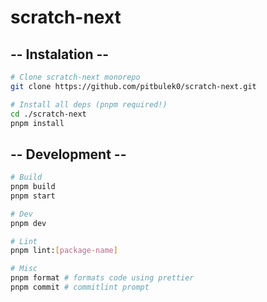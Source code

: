 # scratch-next

## -- Instalation --

```bash
# Clone scratch-next monorepo
git clone https://github.com/pitbulek0/scratch-next.git

# Install all deps (pnpm required!)
cd ./scratch-next
pnpm install

```

## -- Development --

```bash
# Build
pnpm build
pnpm start

# Dev
pnpm dev

# Lint
pnpm lint:[package-name]

# Misc
pnpm format # formats code using prettier
pnpm commit # commitlint prompt
```
